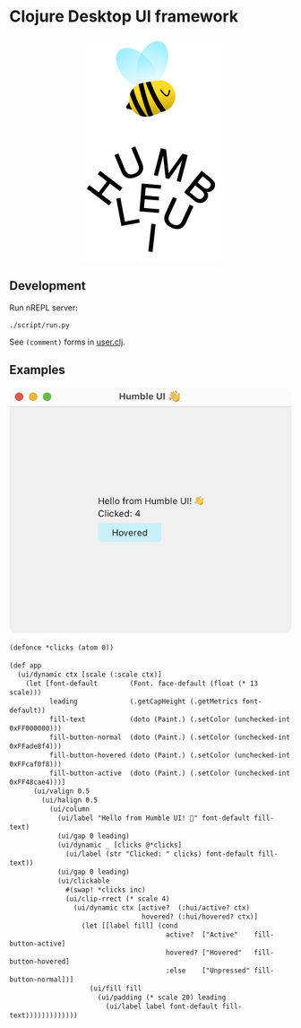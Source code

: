 # Clojure Desktop UI framework

<p align="center">
  <img src="./extras/logo.png" height="400">
</p>

## Development

Run nREPL server:

```
./script/run.py
```

See `(comment)` forms in [user.clj](https://github.com/HumbleUI/HumbleUI/tree/main/dev/user.clj).

## Examples

![](extras/screenshot.png)

```
(defonce *clicks (atom 0))

(def app
  (ui/dynamic ctx [scale (:scale ctx)]
    (let [font-default        (Font. face-default (float (* 13 scale)))
          leading             (.getCapHeight (.getMetrics font-default))
          fill-text           (doto (Paint.) (.setColor (unchecked-int 0xFF000000)))
          fill-button-normal  (doto (Paint.) (.setColor (unchecked-int 0xFFade8f4)))
          fill-button-hovered (doto (Paint.) (.setColor (unchecked-int 0xFFcaf0f8)))
          fill-button-active  (doto (Paint.) (.setColor (unchecked-int 0xFF48cae4)))]
      (ui/valign 0.5
        (ui/halign 0.5
          (ui/column
            (ui/label "Hello from Humble UI! 👋" font-default fill-text)
            (ui/gap 0 leading)
            (ui/dynamic _ [clicks @*clicks]
              (ui/label (str "Clicked: " clicks) font-default fill-text))
            (ui/gap 0 leading)
            (ui/clickable
              #(swap! *clicks inc)
              (ui/clip-rrect (* scale 4)
                (ui/dynamic ctx [active?  (:hui/active? ctx)
                                 hovered? (:hui/hovered? ctx)]
                  (let [[label fill] (cond
                                       active?  ["Active"    fill-button-active]
                                       hovered? ["Hovered"   fill-button-hovered]
                                       :else    ["Unpressed" fill-button-normal])]
                    (ui/fill fill
                      (ui/padding (* scale 20) leading
                        (ui/label label font-default fill-text)))))))))))))
```